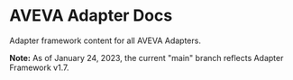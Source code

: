 # AVEVA Adapter Docs


Adapter framework content for all AVEVA Adapters.

**Note:** As of January 24, 2023, the current "main" branch reflects Adapter Framework v1.7.